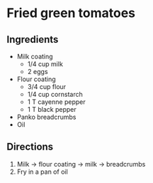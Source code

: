 Fried green tomatoes
====================

Ingredients
-----------

- Milk coating
    - 1/4 cup milk
    - 2 eggs
- Flour coating
    - 3/4 cup flour
    - 1/4 cup cornstarch
    - 1 T cayenne pepper
    - 1 T black pepper
- Panko breadcrumbs
- Oil

Directions
----------

1. Milk -> flour coating -> milk -> breadcrumbs
2. Fry in a pan of oil
